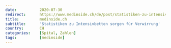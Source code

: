 ```yaml
---
date:          2020-07-30
redirect:      https://www.medinside.ch/de/post/statistiken-zu-intensivbetten-sorgen-fuer-verwirrung
title:         medinside.ch
subtitle:      'Statistiken zu Intensivbetten sorgen für Verwirrung'
country:       CH
categories:    [Spital, Zahlen]
tags:          [medinside]
---
```

